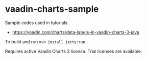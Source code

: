 vaadin-charts-sample
==============
Sample codes used in tutorials:
* https://vaadin.com/charts/data-labels-in-vaadin-charts-3-java

To build and run `mvn install jetty:run`

Requires active Vaadin Charts 3 license. Trial licenses are available.

